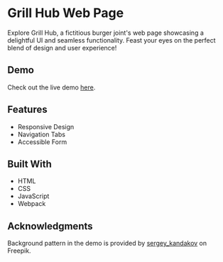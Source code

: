 # Grill Hub Web Page

Explore Grill Hub, a fictitious burger joint's web page showcasing a delightful UI and seamless functionality. Feast your eyes on the perfect blend of design and user experience!

## Demo

Check out the live demo [here](https://marcft.github.io/restaurant-page/).

## Features

- Responsive Design
- Navigation Tabs
- Accessible Form

## Built With

- HTML
- CSS
- JavaScript
- Webpack

## Acknowledgments

Background pattern in the demo is provided by [sergey_kandakov](https://www.freepik.com/free-vector/seamless-pizza-ingredients_1389751.htm#query=pizza%20ingredients%20pattern&position=0&from_view=keyword&track=ais) on Freepik.
